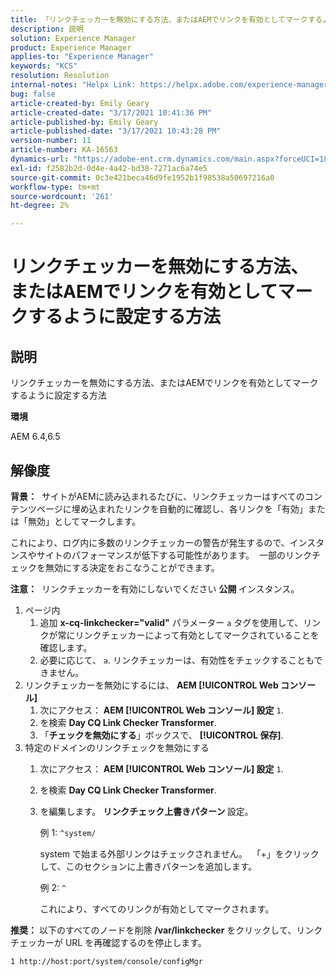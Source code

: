 ```yaml
---
title: 「リンクチェッカーを無効にする方法、またはAEMでリンクを有効としてマークするように設定する方法」
description: 説明
solution: Experience Manager
product: Experience Manager
applies-to: "Experience Manager"
keywords: "KCS"
resolution: Resolution
internal-notes: "Helpx Link: https://helpx.adobe.com/experience-manager/kb/how-to-configure-linkchecker-tomark-alllinks-asvalid.html"
bug: false
article-created-by: Emily Geary
article-created-date: "3/17/2021 10:41:36 PM"
article-published-by: Emily Geary
article-published-date: "3/17/2021 10:43:28 PM"
version-number: 11
article-number: KA-16563
dynamics-url: "https://adobe-ent.crm.dynamics.com/main.aspx?forceUCI=1&pagetype=entityrecord&etn=knowledgearticle&id=21d0f7ed-7187-eb11-a812-000d3a593216"
exl-id: f2582b2d-0d4e-4a42-bd38-7271ac6a74e5
source-git-commit: 0c3e421beca46d9fe1952b1f98538a50697216a0
workflow-type: tm+mt
source-wordcount: '261'
ht-degree: 2%

---
```


# リンクチェッカーを無効にする方法、またはAEMでリンクを有効としてマークするように設定する方法

## 説明


リンクチェッカーを無効にする方法、またはAEMでリンクを有効としてマークするように設定する方法

<b>環境</b>

AEM 6.4,6.5


## 解像度


<b>背景：</b>  サイトがAEMに読み込まれるたびに、リンクチェッカーはすべてのコンテンツページに埋め込まれたリンクを自動的に確認し、各リンクを「有効」または「無効」としてマークします。

これにより、ログ内に多数のリンクチェッカーの警告が発生するので、インスタンスやサイトのパフォーマンスが低下する可能性があります。  一部のリンクチェックを無効にする決定をおこなうことができます。

<b>注意：</b>  リンクチェッカーを有効にしないでください <b>公開 </b>インスタンス。



1. ページ内
   1. 追加 <b>x-cq-linkchecker=&quot;valid&quot;</b> パラメーター `a` タグを使用して、リンクが常にリンクチェッカーによって有効としてマークされていることを確認します。
   2. 必要に応じて、 `a`. リンクチェッカーは、有効性をチェックすることもできません。
2. リンクチェッカーを無効にするには、 <b>AEM [!UICONTROL Web コンソール]</b>
   1. 次にアクセス： <b>AEM [!UICONTROL Web コンソール] 設定</b> `1`.
   2. を検索 <b>Day CQ Link Checker Transformer</b>.
   3. 「<b>チェックを無効にする</b>」ボックスで、 <b>[!UICONTROL 保存]</b>.
3. 特定のドメインのリンクチェックを無効にする
   1. 次にアクセス： <b>AEM [!UICONTROL Web コンソール] 設定</b> `1`.
   2. を検索 <b>Day CQ Link Checker Transformer</b>.
   3. を編集します。 <b>リンクチェック上書きパターン </b>設定。



      例 1: `^system/`

      system で始まる外部リンクはチェックされません。  「+」をクリックして、このセクションに上書きパターンを追加します。 



      例 2: `^`

      これにより、すべてのリンクが有効としてマークされます。




<b>推奨：</b> 以下のすべてのノードを削除 <b>/var/linkchecker</b> をクリックして、リンクチェッカーが URL を再確認するのを停止します。

`1 http://host:port/system/console/configMgr`
